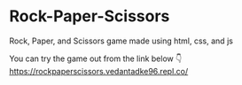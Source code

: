 # Rock-Paper-Scissors
Rock, Paper, and Scissors game made using html, css, and js

You can try the game out from the link below 👇
https://rockpaperscissors.vedantadke96.repl.co/
